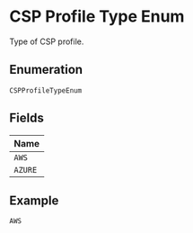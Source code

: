 
# CSP Profile Type Enum

Type of CSP profile.

## Enumeration

`CSPProfileTypeEnum`

## Fields

| Name |
|  --- |
| `AWS` |
| `AZURE` |

## Example

```
AWS
```

